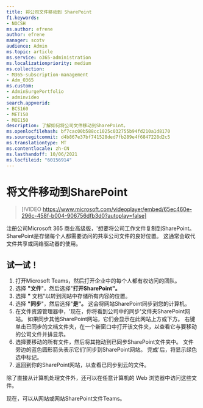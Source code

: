 ```yaml
---
title: 将公司文件移动到 SharePoint
f1.keywords:
- NOCSH
ms.author: efrene
author: efrene
manager: scotv
audience: Admin
ms.topic: article
ms.service: o365-administration
ms.localizationpriority: medium
ms.collection:
- M365-subscription-management
- Adm_O365
ms.custom:
- AdminSurgePortfolio
- adminvideo
search.appverid:
- BCS160
- MET150
- MOE150
description: 了解如何将公司文件移动到SharePoint。
ms.openlocfilehash: bf7cac00b588cc1025c032755b94fd210a1d8170
ms.sourcegitcommit: d4b867e37bf741528ded7fb289e4f6847228d2c5
ms.translationtype: MT
ms.contentlocale: zh-CN
ms.lasthandoff: 10/06/2021
ms.locfileid: "60156914"
---
```

# <a name="move-files-to-sharepoint"></a>将文件移动到SharePoint

> [!VIDEO https://www.microsoft.com/videoplayer/embed/65ec460e-296c-458f-b004-906756dfb3d0?autoplay=false]

注册公司Microsoft 365 商业高级版，&#39;想要将公司工作文件复制到SharePoint。 SharePoint是存储每个人都需要访问的共享公司文件的良好位置。 这通常会取代文件共享或网络驱动器的使用。

## <a name="try-it"></a>试一试！

1. 打开Microsoft Teams，然后打开企业中的每个人都有权访问的团队。
2. 选择 **"文件**"，然后选择"**打开SharePoint"。**
3. 选择  **"** 文档"以转到网站中存储所有内容的位置。
4. 选择 **"同步**"，然后选择"**是"。** 这会将网站SharePoint同步到您的计算机。
5. 在文件资源管理器中，&#39;现在，你将看到公司中的同步&#39;文件夹SharePoint网站。 如果同步其他SharePoint网站，它们会显示在此网站上方或下方。 右键单击已同步的文档文件夹，在一个新窗口中打开该文件夹，以查看它与要移动的公司文件并排显示。
6. 选择要移动的所有文件，然后将其拖动到已同步SharePoint文件夹中。 文件旁边的蓝色圆形箭头表示它们&#39;同步到SharePoint网站。 完成&#39;后，将显示绿色选中标记。
7. 返回到你的SharePoint网站，以查看已同步到云的文件。

除了直接从计算机处理文件外，还可以在任意计算机的 Web 浏览器中访问这些文件。

现在，可以从网站或网站SharePoint文件Teams。